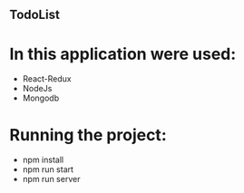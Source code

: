 ## TodoList

# In this application were used:
+ React-Redux
+ NodeJs
+ Mongodb

# Running the project:

+ npm install
+ npm run start
+ npm run server
